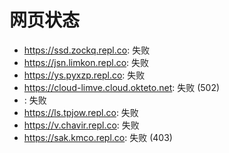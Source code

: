 # 网页状态
- https://ssd.zockq.repl.co: 失败
- https://jsn.limkon.repl.co: 失败
- https://ys.pyxzp.repl.co: 失败
- https://cloud-limve.cloud.okteto.net: 失败 (502)
- : 失败
- https://ls.tpjow.repl.co: 失败
- https://v.chavir.repl.co: 失败
- https://sak.kmco.repl.co: 失败 (403)
